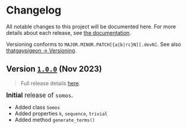 # Changelog

All notable changes to this project will be documented here. For more details about each release, see [the documentation](https://somos.readthedocs.io/en/stable/releases/index.html).

Versioning conforms to `MAJOR.MINOR.PATCH[{a|b|rc}N][.devN]`. See also [thatgaypigeon → Versioning](https://github.com/thatgaypigeon/standards/wiki/Versioning).

## Version [`1.0.0`](https://github.com/thatgaypigeon/somos-py/releases/tags/1.0.0) (Nov 2023)
> Full release details [here](https://somos.readthedocs.io/en/stable/releases/1.0.0.html).

<big>**Initial** release of `somos`.</big>

- Added class `Somos`
- Added properties `k`, `sequence`, `trivial`
- Added method `generate_terms()`
